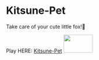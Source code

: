 # Kitsune-Pet
Take care of your cute little fox!🦊

Play HERE: [Kitsune-Pet](https://kitsune-pet.web.app/) 
<img src="https://c.tenor.com/ewWXVZL7hHUAAAAC/fox-cute.gif" width="80px" height="50px">
